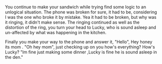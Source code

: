 You continue to make your sandwich while trying find some logic to an unlogical situation. The phone was broken for sure, it had to be, considering I was the one who broke it by mistake. Yea it had to be broken, but why was it ringing, it didn't make sense. The ringing continued as well as the distortion of the ring, you turn your head to Lucky, who is sound asleep and un-affected by what was happening in the kitchen. 

Finally you make your way to the phone and answer it, "Hello", Hey honey its mom . "Oh hey mom", just checking up on you how's everything? How's Lucky? "Im fine just making some dinner ,Lucky is fine he is sound asleep in the den."